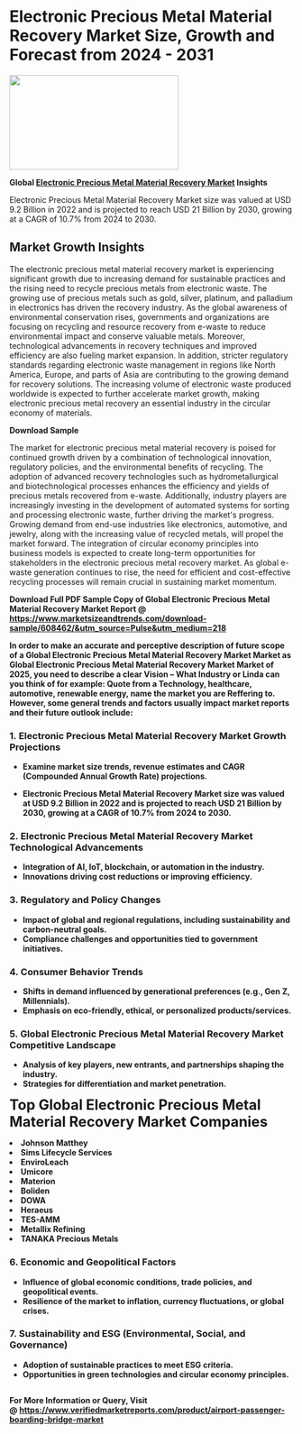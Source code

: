 <H1>Electronic Precious Metal Material Recovery Market Size, Growth and Forecast from 2024 - 2031</H1><img class="aligncenter size-medium wp-image-584254" src="https://thirdeyenews.in/wp-content/uploads/2024/09/Global-Market-Research-300x168.jpeg" alt="" width="300" height="168" /><p><strong>Global&nbsp;<a href="https://www.marketsizeandtrends.com/download-sample/608462/&amp;utm_source=Pulse&amp;utm_medium=218">Electronic Precious Metal Material Recovery Market</a> Insights</strong></p><p>Electronic Precious Metal Material Recovery Market size was valued at USD 9.2 Billion in 2022 and is projected to reach USD 21 Billion by 2030, growing at a CAGR of 10.7% from 2024 to 2030.</p><p><h2>Market Growth Insights</h2> <p>The electronic precious metal material recovery market is experiencing significant growth due to increasing demand for sustainable practices and the rising need to recycle precious metals from electronic waste. The growing use of precious metals such as gold, silver, platinum, and palladium in electronics has driven the recovery industry. As the global awareness of environmental conservation rises, governments and organizations are focusing on recycling and resource recovery from e-waste to reduce environmental impact and conserve valuable metals. Moreover, technological advancements in recovery techniques and improved efficiency are also fueling market expansion. In addition, stricter regulatory standards regarding electronic waste management in regions like North America, Europe, and parts of Asia are contributing to the growing demand for recovery solutions. The increasing volume of electronic waste produced worldwide is expected to further accelerate market growth, making electronic precious metal recovery an essential industry in the circular economy of materials.</p> <p><strong>Download Sample</strong></p> <p>The market for electronic precious metal material recovery is poised for continued growth driven by a combination of technological innovation, regulatory policies, and the environmental benefits of recycling. The adoption of advanced recovery technologies such as hydrometallurgical and biotechnological processes enhances the efficiency and yields of precious metals recovered from e-waste. Additionally, industry players are increasingly investing in the development of automated systems for sorting and processing electronic waste, further driving the market's progress. Growing demand from end-use industries like electronics, automotive, and jewelry, along with the increasing value of recycled metals, will propel the market forward. The integration of circular economy principles into business models is expected to create long-term opportunities for stakeholders in the electronic precious metal recovery market. As global e-waste generation continues to rise, the need for efficient and cost-effective recycling processes will remain crucial in sustaining market momentum.</p> <p><strong></p><p><span class=""><strong>Download Full PDF Sample Copy of Global Electronic Precious Metal Material Recovery Market Report</strong> @ <a href="https://www.marketsizeandtrends.com/download-sample/608462/&amp;utm_source=Pulse&amp;utm_medium=218" target="_blank">https://www.marketsizeandtrends.com/download-sample/608462/&amp;utm_source=Pulse&amp;utm_medium=218</a></span></p><p>In order to make an accurate and perceptive description of future scope of a Global&nbsp;Electronic Precious Metal Material Recovery Market Market as Global&nbsp;Electronic Precious Metal Material Recovery Market Market of 2025, you need to describe a clear Vision &ndash; What Industry or Linda can you think of for example: Quote from a Technology, healthcare, automotive, renewable energy, name the market you are Reffering to. However, some general trends and factors usually impact market reports and their future outlook include:</p><h3>1.&nbsp;<strong>Electronic Precious Metal Material Recovery Market Growth Projections</strong></h3><ul><li>Examine market size trends, revenue estimates and CAGR (Compounded Annual Growth Rate) projections.</li><li><p>Electronic Precious Metal Material Recovery Market size was valued at USD 9.2 Billion in 2022 and is projected to reach USD 21 Billion by 2030, growing at a CAGR of 10.7% from 2024 to 2030.</p></li></ul><h3>2.&nbsp;<strong>Electronic Precious Metal Material Recovery Market Technological Advancements</strong></h3><ul><li>Integration of AI, IoT, blockchain, or automation in the industry.</li><li>Innovations driving cost reductions or improving efficiency.</li></ul><h3>3.&nbsp;<strong>Regulatory and Policy Changes</strong></h3><ul><li>Impact of global and regional regulations, including sustainability and carbon-neutral goals.</li><li>Compliance challenges and opportunities tied to government initiatives.</li></ul><h3>4.&nbsp;<strong>Consumer Behavior Trends</strong></h3><ul><li>Shifts in demand influenced by generational preferences (e.g., Gen Z, Millennials).</li><li>Emphasis on eco-friendly, ethical, or personalized products/services.</li></ul><h3>5.&nbsp;<strong>Global Electronic Precious Metal Material Recovery Market Competitive Landscape</strong></h3><ul><li>Analysis of key players, new entrants, and partnerships shaping the industry.</li><li>Strategies for differentiation and market penetration.</li></ul><p data-pm-slice="1 1 []"><span style="color: inherit; font-family: inherit; font-size: 25px;">Top Global Electronic Precious Metal Material Recovery Market Companies</span></p><div class="" data-test-id=""><p><li>Johnson Matthey</li><li> Sims Lifecycle Services</li><li> EnviroLeach</li><li> Umicore</li><li> Materion</li><li> Boliden</li><li> DOWA</li><li> Heraeus</li><li> TES-AMM</li><li> Metallix Refining</li><li> TANAKA Precious Metals</li></p></div><h3>6.&nbsp;<strong>Economic and Geopolitical Factors</strong></h3><ul><li>Influence of global economic conditions, trade policies, and geopolitical events.</li><li>Resilience of the market to inflation, currency fluctuations, or global crises.</li></ul><h3>7.&nbsp;<strong>Sustainability and ESG (Environmental, Social, and Governance)</strong></h3><ul><li>Adoption of sustainable practices to meet ESG criteria.</li><li>Opportunities in green technologies and circular economy principles.</li></ul><h2><strong style="font-size: 14px;">For More Information or Query, Visit @&nbsp;</strong><a style="background-color: #ffffff; font-size: 14px;" href="https://www.marketsizeandtrends.com/report/electronic-precious-metal-material-recovery-market/" target="_blank">https://www.verifiedmarketreports.com/product/airport-passenger-boarding-bridge-market</a></h2>
